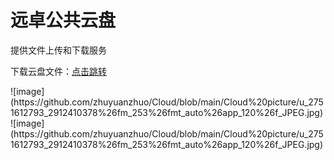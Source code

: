 # 远卓公共云盘
<p>提供文件上传和下载服务
<p>下载云盘文件：<a href="https://github.com/zhuyuanzhuo/Cloud/releases">点击跳转</a>
<p>![image](https://github.com/zhuyuanzhuo/Cloud/blob/main/Cloud%20picture/u_2751612793_2912410378%26fm_253%26fmt_auto%26app_120%26f_JPEG.jpg)
![image](https://github.com/zhuyuanzhuo/Cloud/blob/main/Cloud%20picture/u_2751612793_2912410378%26fm_253%26fmt_auto%26app_120%26f_JPEG.jpg)
